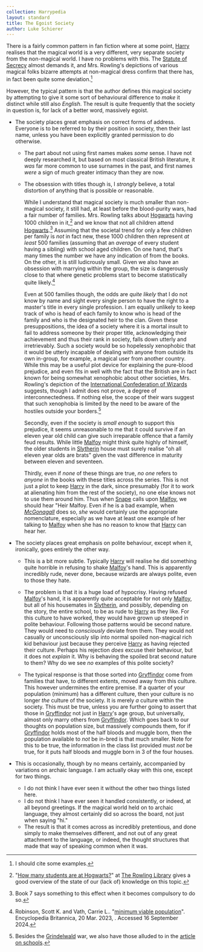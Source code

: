 ```yaml
---
collection: Harrypedia
layout: standard
title: The Egoist Society
author: Luke Schierer
---
```


There is a fairly common pattern in fan fiction where at some point, [Harry] realises that the magical world is a very different, very separate society from the non-magical world. I have no problems with this. The [Statute of Secrecy] almost demands it, and Mrs. Rowling's depictions of various magical folks bizarre attempts at non-magical dress confirm that there has, in fact been quite some deviation.[^240916-2]

However, the typical pattern is that the author defines this magical society by attempting to give it some sort of behavioural difference to _make_ it distinct while still also _English_. The result is quite frequently that the society in question is, for lack of a better word, massively egoist.

- The society places great emphasis on correct forms of address. Everyone is to be referred to by their position in society, then their last name, unless you have been explicitly granted permission to do otherwise.

  - The part about not using first names makes _some_ sense. I have not deeply researched it, but based on most classical British literature, it _was_ far more common to use surnames in the past, and first names _were_ a sign of much greater intimacy than they are now.
  - The obsession with titles though is, I _strongly_ believe, a total distortion of anything that is possible or reasonable.

    While I understand that magical society is much smaller than non-magical society, it still had, at least before the blood-purity wars, had a fair number of families. Mrs. Rowling talks about [Hogwarts] having 1000 children in it,[^240916-3] and we know that not all children attend [Hogwarts].[^240916-4] Assuming that the societal trend for only a few children per family is _not_ in fact new, these 1000 children then represent _at least_ 500 families (assuming that an _average_ of every student having a sibling) with school aged children. On one hand, that's many times the number we have any indication of from the books. On the other, it is still ludicrously small. Given we also have an obsession with marrying within the group, the size is dangerously close to that where genetic problems start to become statistically quite likely.[^240916-5]

    Even at 500 families though, the odds are _quite likely_ that I do not know by name and sight every single person to have the right to a master's title in every single profession. I am equally unlikely to keep track of who is head of each family to know who is head of the family and who is the designated heir to the clan. Given these presuppositions, the idea of a society where it is a mortal insult to fail to address someone by their proper title, acknowledging their achievement and thus their rank in society, falls down utterly and irretrievably. Such a society would be so hopelessly xenophobic that it would be utterly incapable of dealing with anyone from outside its own in-group, for example, a magical user from another country. While this may be a useful plot device for explaining the pure-blood prejudice, and even fits in well with the fact that the British are in fact known for being somewhat xenophobic about other societies, Mrs. Rowling's depiction of the [International Confederation of Wizards] suggests, though I admit does not prove, a degree of interconnectedness. If nothing else, the scope of their wars suggest that such xenophobia is limited by the need to be aware of the hostiles outside your borders.[^240916-6]

    Secondly, even if the society is _small enough_ to support this prejudice, it seems unreasonable to me that it could survive if an eleven year old child can give such irreparable offence that a family feud results. While little [Malfoy] might think quite highly of himself, the older students in [Slytherin] house must surely realise "oh all eleven year olds are brats" given the vast difference in maturity between eleven and seventeen.

    Thirdly, even if _none_ of these things are true, _no one_ refers to _anyone_ in the books with these titles across the series. This is not just a plot to keep [Harry] in the dark, since presumably (for it to work at alienating him from the rest of the society), no one else knows not to use them around him. Thus when [Snape] calls upon [Malfoy], we should hear "Heir Malfoy. Even if he is a bad example, when _[McGonagall]_ does so, _she_ would certainly use the appropriate nomenclature, especially as we have at least one example of her talking to [Malfoy] when she has no reason to know that [Harry] can hear her.

- The society places great emphasis on polite behaviour, except when it, ironically, goes entirely the other way.

  - This is a bit more subtle. Typically [Harry] will realise he did something quite horrible in refusing to shake [Malfoy]'s hand. This is apparently incredibly rude, never done, because wizards are always polite, even to those they hate.

  - The problem is that it is a huge load of hypocrisy. Having refused [Malfoy]'s hand, it is apparently quite acceptable for not only [Malfoy], but all of his housemates in [Slytherin], and possibly, depending on the story, the entire school, to be as rude to [Harry] as they like. For this culture to have worked, they would have grown up steeped in polite behaviour. Following those patterns would be second nature. They would need to _consciously_ deviate from them. They would not casually or unconsciously slip into normal spoiled non-magical rich kid behaviour just because they perceive [Harry] as having rejected their culture. Perhaps his rejection _does_ excuse their behaviour, but it does not _explain_ it. Why is behaving the spoiled brat second nature to them? Why do we see _no_ examples of this polite society?

  - The typical response is that those sorted into [Gryffindor] come from families that have, to different extents, moved away from this culture. This however undermines the entire premise. If a quarter of your population (minimum) has a different culture, then your culture is no longer _the_ culture of the society. It is merely _a_ culture within the society. This must be true, unless you are further going to assert that those in [Gryffindor] not just in [Harry]'s age group, but universally, almost only marry others from [Gryffindor]. Which goes back to our thoughts on population size, but massively compounds them, for if [Gryffindor] holds most of the half bloods and muggle born, then the population available to _not_ be in-bred is that much smaller. Note for this to be true, the information in the class list provided must _not_ be true, for it puts half bloods and muggle born in 3 of the four houses.

- This is occasionally, though by no means certainly, accompanied by variations on archaic language. I am actually okay with this one, except for two things.
  - I do not think I have ever seen it without the other two things listed here.
  - I do not think I have ever seen it handled consistently, or indeed, at all beyond greetings. If the magical world held on to archaic language, they almost certainly did so across the board, not just when saying "hi."
  - The result is that it comes across as incredibly pretentious, and done simply to make themselves different, and not out of any great attachment to the language, or indeed, the thought structures that made that way of speaking common when it was.

[Gryffindor]: /Harrypedia/Hogwarts/Gryffindor/
[McGonagall]: /Harrypedia/people/McGonagall/Minerva/
[Snape]: /Harrypedia/people/Snape/Severus/
[Grindelwald]: /Harrypedia/people/Grindelwald/Gellert/
[Slytherin]: /Harrypedia/Hogwarts/Slytherin/
[Malfoy]: </Harrypedia/people/Malfoy/Draco Lucius/>
[International Confederation of Wizards]: /Harrypedia/culture/international_confederation_of_wizards/
[Hogwarts]: /Harrypedia/Hogwarts/
[Statute of Secrecy]: /Harrypedia/culture/international_statute_of_secrecy/
[Harry]: </Harrypedia/people/Potter/Harry James/>

[^240916-2]: I should cite some examples.

[^240916-3]: "[How many students are at Hogwarts?]" at [The Rowling Library] gives a good overview of the state of our (lack of) knowledge on this topic.

[^240916-4]: Book 7 says something to this effect when it becomes compulsory to do so.

[^240916-5]: Robinson, Scott K. and Vath, Carrie L.. "[minimum viable population](https://www.britannica.com/science/minimum-viable-population)". Encyclopedia Britannica, 20 Mar. 2023, . Accessed 16 September 2024.

[^240916-6]: Besides the [Grindelwald] war, we also have those alluded to in the [article on schools].

[article on schools]: https://www.rowlingindex.org/work/pmws/
[How many students are at Hogwarts?]: https://www.therowlinglibrary.com/2016/11/06/how-many-students-are-at-hogwarts/
[The Rowling Library]: https://www.therowlinglibrary.com/
